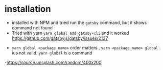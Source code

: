 # installation

* installed with NPM and tried run the `gatsby` command, but it shows command not found
* Tried with yarn `yarn global add gatsby-cli` and it worked https://github.com/gatsbyjs/gatsby/issues/2137

- `yarn global <package_name>` order matters , `yarn <package_name> global` ius not valid. `yarn global` is a command

-https://source.unsplash.com/random/400x200
